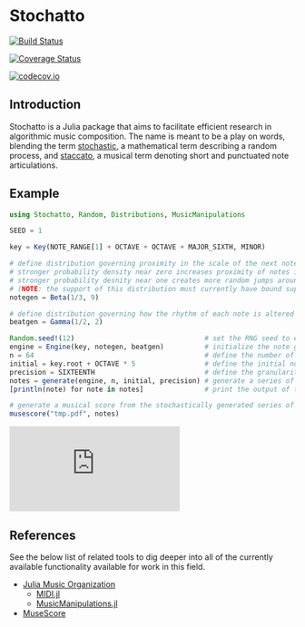 # Stochatto

[![Build Status](https://travis-ci.org/dysonance/Stochatto.jl.svg?branch=master)](https://travis-ci.org/dysonance/Stochatto.jl)

[![Coverage Status](https://coveralls.io/repos/dysonance/Stochatto.jl/badge.svg?branch=master&service=github)](https://coveralls.io/github/dysonance/Stochatto.jl?branch=master)

[![codecov.io](http://codecov.io/github/dysonance/Stochatto.jl/coverage.svg?branch=master)](http://codecov.io/github/dysonance/Stochatto.jl?branch=master)

## Introduction

Stochatto is a Julia package that aims to facilitate efficient research in algorithmic music composition. The name is meant to be a play on words, blending the term [stochastic](https://en.wikipedia.org/wiki/Stochastic_process), a mathematical term describing a random process, and [staccato](https://en.wikipedia.org/wiki/Staccato), a musical term denoting short and punctuated note articulations.


## Example

```julia
using Stochatto, Random, Distributions, MusicManipulations

SEED = 1

key = Key(NOTE_RANGE[1] + OCTAVE + OCTAVE + MAJOR_SIXTH, MINOR)

# define distribution governing proximity in the scale of the next note to the current note
# stronger probability density near zero increases proximity of notes in scale
# stronger probability desnity near one creates more random jumps around the key signature
# (NOTE: the support of this distribution must currently have bound support on [0, 1])
notegen = Beta(1/3, 9)

# define distribution governing how the rhythm of each note is altered
beatgen = Gamma(1/2, 2)

Random.seed!(12)                                # set the RNG seed to enable reproducibility
engine = Engine(key, notegen, beatgen)          # initialize the note generation engine
n = 64                                          # define the number of notes to generate
initial = key.root + OCTAVE * 5                 # define the initial note to start the series
precision = SIXTEENTH                           # define the granularity of note rhythm
notes = generate(engine, n, initial, precision) # generate a series of MIDI notes
[println(note) for note in notes]               # print the output of the note generation algorithm

# generate a musical score from the stochastically generated series of notes
musescore("tmp.pdf", notes)
```

![alt text](https://raw.githubusercontent.com/dysonance/Stochatto.jl/master/examples/example_score.pdf)


## References

See the below list of related tools to dig deeper into all of the currently available functionality available for work in this field.

- [Julia Music Organization](https://juliamusic.github.io/JuliaMusic_documentation.jl/latest/)
    - [MIDI.jl](https://github.com/JuliaMusic/MIDI.jl)
    - [MusicManipulations.jl](https://github.com/JuliaMusic/MusicManipulations.jl)
- [MuseScore](https://musescore.org/en)
